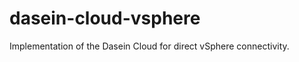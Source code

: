 dasein-cloud-vsphere
====================

Implementation of the Dasein Cloud for direct vSphere connectivity.